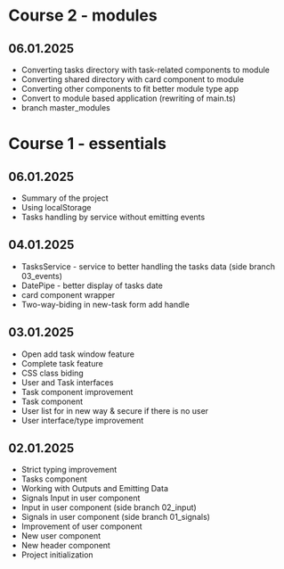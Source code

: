 # Course 2 - modules
## 06.01.2025
- Converting tasks directory with task-related components to module
- Converting shared directory with card component to module
- Converting other components to fit better module type app
- Convert to module based application (rewriting of main.ts)
- branch master_modules

# Course 1 - essentials
## 06.01.2025
- Summary of the project
- Using localStorage
- Tasks handling by service without emitting events

## 04.01.2025
- TasksService - service to better handling the tasks data (side branch 03_events)
- DatePipe - better display of tasks date
- card component wrapper
- Two-way-biding in new-task form add handle

## 03.01.2025
- Open add task window feature
- Complete task feature
- CSS class biding
- User and Task interfaces
- Task component improvement
- Task component
- User list for in new way & secure if there is no user
- User interface/type improvement

## 02.01.2025
- Strict typing improvement
- Tasks component
- Working with Outputs and Emitting Data
- Signals Input in user component
- Input in user component (side branch 02_input)
- Signals in user component (side branch 01_signals)
- Improvement of user component
- New user component
- New header component
- Project initialization
